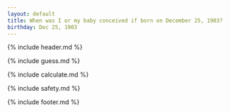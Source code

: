 ```yaml
---
layout: default
title: When was I or my baby conceived if born on December 25, 1903?
birthday: Dec 25, 1903
---
```


{% include header.md %}

{% include guess.md %}

{% include calculate.md %}

{% include safety.md %}

{% include footer.md %}



